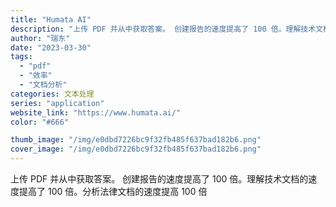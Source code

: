 ```yaml
---
title: "Humata AI"
description: "上传 PDF 并从中获取答案。 创建报告的速度提高了 100 倍。理解技术文档的速度提高了 100 倍。分析法律文档的速"
author: "瑞东"
date: "2023-03-30"
tags:
  - "pdf"
  - "效率"
  - "文档分析"
categories: 文本处理
series: "application"
website_link: "https://www.humata.ai/"
color: "#666"

thumb_image: "/img/e0dbd7226bc9f32fb485f637bad182b6.png"
cover_image: "/img/e0dbd7226bc9f32fb485f637bad182b6.png"
---
```


上传 PDF 并从中获取答案。 创建报告的速度提高了 100 倍。理解技术文档的速度提高了 100 倍。分析法律文档的速度提高 100 倍
